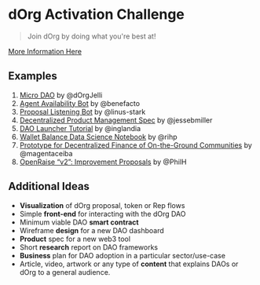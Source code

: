 # dOrg Activation Challenge
> Join dOrg by doing what you're best at!

[More Information Here](https://docs.dorg.tech/lifecycle/activation)

## Examples
1. [Micro DAO](./hacks/1-Micro-DAO/) by @dOrgJelli
2. [Agent Availability Bot](https://github.com/dOrgTech/AgentAvailability/) by @benefacto
3. [Proposal Listening Bot](https://github.com/linus-stark/dOrg_activation) by @linus-stark
4. [Decentralized Product Management Spec](https://docs.google.com/document/d/1r3SYoIONQ3pWmyFLaUE68XIvpwC1tcOv9ABPxguHFzk/edit) by @jessebmiller
5. [DAO Launcher Tutorial](https://twitter.com/Ingalandia/status/1237525857981218816) by @inglandia
6. [Wallet Balance Data Science Notebook](https://www.linkedin.com/pulse/exploring-ethereum-blockchain-bigquery-python-henriquez-perozo/?trackingId=voaeJu9BSjmJJuuSszPpGA%3D%3D) by @rihp
7. [Prototype for Decentralized Finance of On-the-Ground Communities](https://docs.google.com/document/d/1DX0P21g2kAkAR8KwqkDbNzMcwiiKfFLDfjazvHQwx2A/edit?usp=sharing) by @magentaceiba
8. [OpenRaise “v2”: Improvement Proposals](https://docs.google.com/document/d/1JR23RbB4XujKOCmBZM969wwpykTbBXkD0HHXRgE1xKA/edit?usp=sharing) by @PhilH

## Additional Ideas
- **Visualization** of dOrg proposal, token or Rep flows
- Simple **front-end** for interacting with the dOrg DAO
- Minimum viable DAO **smart contract**
- Wireframe **design** for a new DAO dashboard
- **Product** spec for a new web3 tool
- Short **research** report on DAO frameworks
- **Business** plan for DAO adoption in a particular sector/use-case
- Article, video, artwork or any type of **content** that explains DAOs or dOrg to a general audience.
